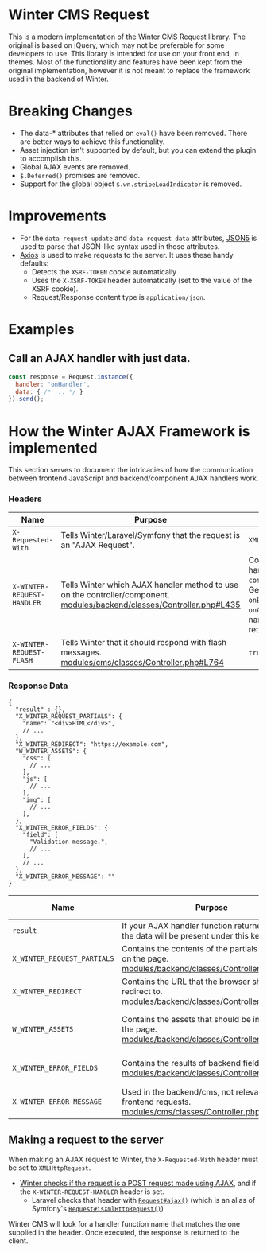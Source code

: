 # Winter CMS Request

This is a modern implementation of the Winter CMS Request library. The original is based on jQuery, which may not be preferable for some developers to use. This library is intended for use on your front end, in themes. Most of the functionality and features have been kept from the original implementation, however it is not meant to replace the framework used in the backend of Winter.

# Breaking Changes

 * The data-* attributes that relied on `eval()` have been removed. There are better ways to achieve this functionality.
 * Asset injection isn't supported by default, but you can extend the plugin to accomplish this.
 * Global AJAX events are removed.
 * `$.Deferred()` promises are removed.
 * Support for the global object `$.wn.stripeLoadIndicator` is removed.

# Improvements

  * For the `data-request-update` and `data-request-data` attributes, [JSON5](https://github.com/json5/json5) is used to parse that JSON-like syntax used in those attributes.
  * [Axios](https://github.com/axios/axios) is used to make requests to the server. It uses these handy defaults:
    * Detects the `XSRF-TOKEN` cookie automatically
    * Uses the `X-XSRF-TOKEN` header automatically (set to the value of the XSRF cookie).
    * Request/Response content type is `application/json`.

# Examples


## Call an AJAX handler with just data.

```javascript
const response = Request.instance({
  handler: 'onHandler',
  data: { /* ... */ }
}).send();
```


# How the Winter AJAX Framework is implemented

This section serves to document the intricacies of how the communication between frontend JavaScript and backend/component AJAX handlers work.

### Headers

| Name                        | Purpose | Values
| --------------------------- | ------- | -------
| `X-Requested-With`          | Tells Winter/Laravel/Symfony that the request is an "AJAX Request". | `XMLHttpRequest`
| `X-WINTER-REQUEST-HANDLER`  | Tells Winter which AJAX handler method to use on the controller/component. [modules/backend/classes/Controller.php#L435](https://github.com/wintercms/winter/blob/a56d7ec2af948480a2b24971b8118490f14dd042/modules/backend/classes/Controller.php#L435) | Component handler: `component::onEvent`; Generic handler: `onEvent` (Note: the `onAjax` handler name will always return null)
| `X-WINTER-REQUEST-FLASH`    | Tells Winter that it should respond with flash messages. [modules/cms/classes/Controller.php#L764](https://github.com/wintercms/winter/blob/a56d7ec2af948480a2b24971b8118490f14dd042/modules/cms/classes/Controller.php#L764) | `true` \| `false`

### Response Data

```jsonc
{
  "result" : {},
  "X_WINTER_REQUEST_PARTIALS": {
    "name": "<div>HTML</div>",
    // ...
  },
  "X_WINTER_REDIRECT": "https://example.com",
  "W_WINTER_ASSETS": {
    "css": [
      // ...
    ],
    "js": [
      // ...
    ],
    "img": [
      // ...
    ],
  },
  "X_WINTER_ERROR_FIELDS": {
    "field": [
      "Validation message.",
      // ...
    ],
    // ...
  },
  "X_WINTER_ERROR_MESSAGE": ""
}
```

| Name                        | Purpose | JSON Structure Example
| --------------------------- | ------- | ----------------------
| `result`                    | If your AJAX handler function returned an array, the data will be present under this key. | N/A
| `X_WINTER_REQUEST_PARTIALS` | Contains the contents of the partials to update on the page. [modules/backend/classes/Controller.php#L460](https://github.com/wintercms/winter/blob/a56d7ec2af948480a2b24971b8118490f14dd042/modules/backend/classes/Controller.php#L460) | `{ "myPartial": "<div>...</div>", ... }`
| `X_WINTER_REDIRECT`         | Contains the URL that the browser should redirect to. [modules/backend/classes/Controller.php#L494](https://github.com/wintercms/winter/blob/a56d7ec2af948480a2b24971b8118490f14dd042/modules/backend/classes/Controller.php#L494)        | `"https://example.com"`
| `W_WINTER_ASSETS`           | Contains the assets that should be injected into the page. [modules/backend/classes/Controller.php#L508](https://github.com/wintercms/winter/blob/a56d7ec2af948480a2b24971b8118490f14dd042/modules/backend/classes/Controller.php#L508)   | `{ "css": [ "style.css", ... ], "js": [ "script.js", ... ], "img": [ "image.png", ... ] }`
| `X_WINTER_ERROR_FIELDS`     | Contains the results of backend field validation. [modules/backend/classes/Controller.php#L535](https://github.com/wintercms/winter/blob/a56d7ec2af948480a2b24971b8118490f14dd042/modules/backend/classes/Controller.php#L535)            | `{ "email": [ "The email field must be a valid email address.", ... ] }`
| `X_WINTER_ERROR_MESSAGE`    | Used in the backend/cms, not relevant for frontend requests. [modules/cms/classes/Controller.php#L790](https://github.com/wintercms/winter/blob/a56d7ec2af948480a2b24971b8118490f14dd042/modules/cms/classes/Controller.php#L790)

## Making a request to the server

When making an AJAX request to Winter, the `X-Requested-With` header must be set to `XMLHttpRequest`.

  * [Winter checks if the request is a POST request made using AJAX](https://github.com/wintercms/winter/blob/9654e0e427536bd1c1e3652dc527547c0d7e2d7a/modules/backend/classes/Controller.php#L429), and if the `X-WINTER-REQUEST-HANDLER` header is set.
    * Laravel checks that header with [`Request#ajax()`](https://github.com/laravel/framework/blob/42102589bc7f7b8533ee1b815ef0cc18017d4e45/src/Illuminate/Http/Request.php#L238) (which is an alias of Symfony's [`Request#isXmlHttpRequest()`](https://github.com/symfony/http-foundation/blob/f60c2e55bebe18bb54c11d1d91c914ddc8d80995/Request.php#L1763))

Winter CMS will look for a handler function name that matches the one supplied in the header. Once executed, the response is returned to the client.